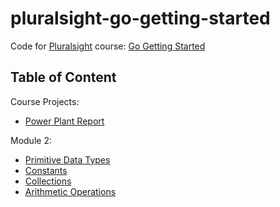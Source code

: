 # pluralsight-go-getting-started

Code for [Pluralsight][1] course: [Go Getting Started][2]

## Table of Content

Course Projects:

 - [Power Plant Report](projects/power_plant_report.go)

Module 2:

 - [Primitive Data Types](module2/primitive_data_types.go)
 - [Constants](module2/constants.go)
 - [Collections](module2/collections.go)
 - [Arithmetic Operations](module2/arithmetic_operations.go)

 [1]: https://www.pluralsight.com/
 [2]: https://app.pluralsight.com/library/courses/go-getting-started/table-of-contents

